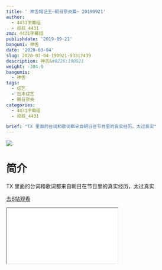 ```yaml
---
title: ' 神舌暗记王~朝日奈央篇~ 20190921'
author:
  - 4431字幕组
  - 叔叔_4431
zmz: 4431字幕组
publishdate: '2019-09-21'
bangumi: 神舌
date: '2020-03-04'
slug: 2020-03-04-190921-93317439
description: 神舌&#8226;190921
weight: -304.0
bangumis:
  - 神舌
tags:
  - 综艺
  - 日本综艺
  - 朝日奈央
categories:
  - 4431字幕组
  - 叔叔_4431

brief: "TX 里面的台词和歌词都来自朝日在节目里的真实经历，太过真实"
---
```

![](https://raw.githubusercontent.com/tcgriffith/owaraisite/master/static/tmpimg/290b5d79786eeacce0ba7ad5838fb6f88fc55d87.jpg.480.jpg)
# 简介  
TX
里面的台词和歌词都来自朝日在节目里的真实经历，太过真实  

[去B站观看](https://www.bilibili.com/video/av93317439/)
<div class ="resp-container"><iframe class="testiframe" src="//player.bilibili.com/player.html?aid=93317439"", scrolling="no", allowfullscreen="true" > </iframe></div> 
